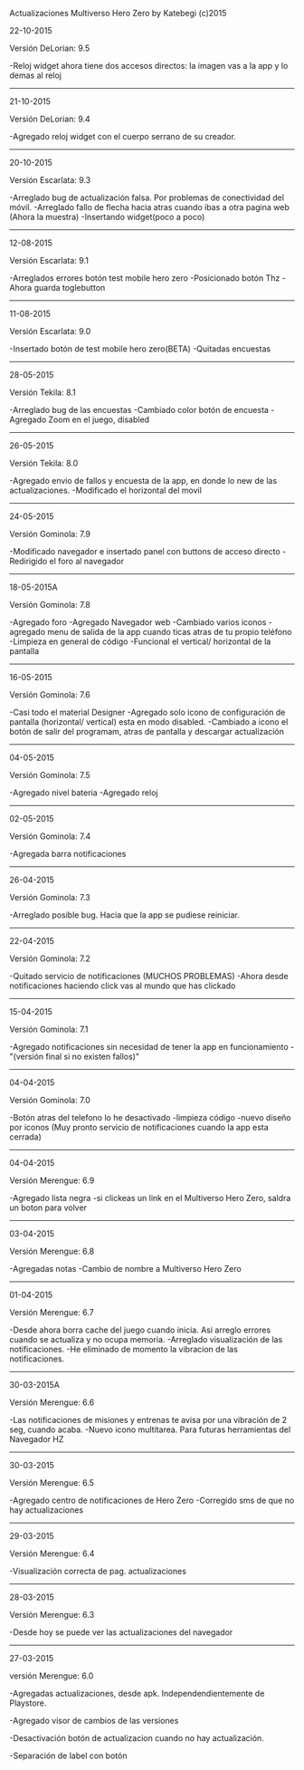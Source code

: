   Actualizaciones Multiverso Hero Zero 
         by Katebegi (c)2015
         
         
 22-10-2015

Versión DeLorian: 9.5

  -Reloj widget ahora tiene dos accesos directos: 
  la imagen vas a la app y lo demas al reloj
  ____________________  
 21-10-2015

Versión DeLorian: 9.4

  -Agregado reloj widget con el cuerpo
  serrano de su creador.
  ____________________         
 20-10-2015

Versión Escarlata: 9.3

  -Arreglado bug de actualización falsa. Por 
  problemas de conectividad del móvil.
  -Arreglado fallo de flecha hacia atras cuando 
  ibas a otra pagina web (Ahora la muestra)
  -Insertando widget(poco a poco)
  ____________________         
12-08-2015

Versión Escarlata: 9.1

  -Arreglados errores botón test mobile hero zero
  -Posicionado botón Thz
  -Ahora guarda toglebutton
  ____________________ 
11-08-2015

Versión Escarlata: 9.0

  -Insertado botón de test mobile hero zero(BETA)
  -Quitadas encuestas
  ____________________ 
28-05-2015

Versión Tekila: 8.1

  -Arreglado bug de las encuestas
  -Cambiado color botón de encuesta
  -Agregado Zoom en el juego, disabled
  ____________________ 
26-05-2015

Versión Tekila: 8.0

  -Agregado envio de fallos y encuesta 
  de la app, en donde lo new de las
  actualizaciones.
  -Modificado el horizontal del movil
  ____________________ 
24-05-2015

Versión Gominola: 7.9

  -Modificado navegador e insertado
  panel con buttons de acceso directo
  -Redirigido el foro al navegador
  ____________________ 
18-05-2015A

Versión Gominola: 7.8

  -Agregado foro
  -Agregado Navegador web
  -Cambiado varios iconos
  -agregado menu de salida de la app 
  cuando ticas atras de tu propio teléfono
  -Limpieza en general de código
  -Funcional el vertical/ horizontal 
  de la pantalla
  ____________________ 
16-05-2015

Versión Gominola: 7.6

  -Casi todo el material Designer
  -Agregado solo icono de configuración 
  de pantalla (horizontal/ vertical)
  esta en modo disabled.
  -Cambiado a icono el botón de 
  salir del programam, atras de pantalla
  y descargar actualización
____________________ 
04-05-2015

Versión Gominola: 7.5

  -Agregado nivel bateria
  -Agregado reloj
____________________ 
02-05-2015

Versión Gominola: 7.4

  -Agregada barra notificaciones
____________________   
26-04-2015

Versión Gominola: 7.3

  -Arreglado posible bug. Hacia que la app
  se pudiese reiniciar.
____________________          
22-04-2015

Versión Gominola: 7.2

  -Quitado servicio de notificaciones
  (MUCHOS PROBLEMAS)
  -Ahora desde notificaciones haciendo click
  vas al mundo que has clickado
____________________ 
               
15-04-2015

Versión Gominola: 7.1

  -Agregado notificaciones sin necesidad de
  tener la app en funcionamiento
  -"(versión final si no existen fallos)"
____________________ 

04-04-2015

Versión Gominola: 7.0

  -Botón atras del telefono lo he desactivado
  -limpieza código
  -nuevo diseño por iconos
  (Muy pronto servicio de notificaciones
  cuando la app esta cerrada) 
____________________ 
 
04-04-2015

Versión Merengue: 6.9

  -Agregado lista negra
  -si clickeas un link en el Multiverso 
  Hero Zero, saldra un boton para volver
____________________ 

03-04-2015

Versión Merengue: 6.8

  -Agregadas notas
  -Cambio de nombre a Multiverso Hero Zero
____________________    

01-04-2015

Versión Merengue: 6.7

  -Desde ahora borra cache del juego cuando
  inicia. Asi arreglo errores cuando se 
  actualiza y no ocupa memoria.
  -Arreglado visualización de las 
  notificaciones.
  -He eliminado de momento la 
  vibracion de las notificaciones.
____________________    

30-03-2015A

Versión Merengue: 6.6

  -Las notificaciones de misiones y 
  entrenas te avisa por una vibración
  de 2 seg, cuando acaba.
  -Nuevo icono multitarea. Para futuras
  herramientas del Navegador HZ
____________________

30-03-2015

Versión Merengue: 6.5

  -Agregado centro de notificaciones
  de Hero Zero
  -Corregido sms de que no hay
  actualizaciones
____________________

29-03-2015

Versión Merengue: 6.4

  -Visualización correcta de pag.
  actualizaciones
_____________________

28-03-2015

Versión Merengue: 6.3

  -Desde hoy se puede ver las
  actualizaciones del navegador
_____________________

27-03-2015

versión Merengue: 6.0

  -Agregadas actualizaciones, desde apk.
  Independendientemente de Playstore.
      
  -Agregado visor de cambios de las
  versiones
      
  -Desactivación botón de actualizacion
  cuando no hay actualización.
      
  -Separación de label con botón

